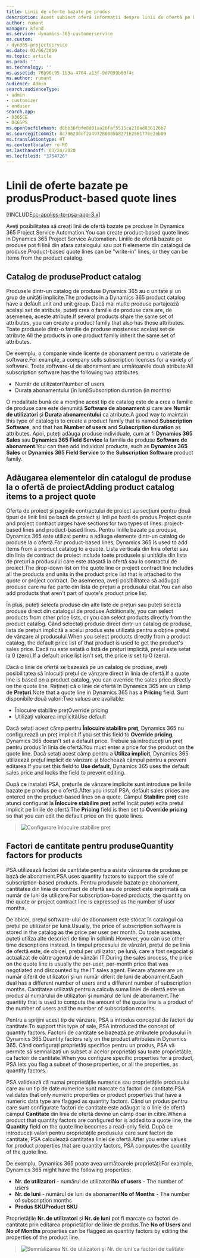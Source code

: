 ```yaml
---
title: Linii de oferte bazate pe produs
description: Acest subiect oferă informații despre linii de ofertă pe bază de produs.
author: rumant
manager: kfend
ms.service: dynamics-365-customerservice
ms.custom:
- dyn365-projectservice
ms.date: 03/06/2019
ms.topic: article
ms.prod: ''
ms.technology: ''
ms.assetid: 76b90c95-1b3a-4704-a13f-9d7099b83f4c
ms.author: rumant
audience: Admin
search.audienceType:
- admin
- customizer
- enduser
search.app:
- D365CE
- D365PS
ms.openlocfilehash: d8bb36fbfe8d01aa26faf5515ca218ad836126b7
ms.sourcegitcommit: 8c786230ef2a497280885b827162561776e2eb00
ms.translationtype: HT
ms.contentlocale: ro-RO
ms.lasthandoff: 03/24/2020
ms.locfileid: "3754726"
---
```

# <a name="product-based-quote-lines"></a><span data-ttu-id="3b416-103">Linii de oferte bazate pe produs</span><span class="sxs-lookup"><span data-stu-id="3b416-103">Product-based quote lines</span></span>

[!INCLUDE[cc-applies-to-psa-app-3.x](../includes/cc-applies-to-psa-app-3x.md)]


<span data-ttu-id="3b416-104">Aveți posibilitatea să creați linii de ofertă bazate pe produse în Dynamics 365 Project Service Automation.</span><span class="sxs-lookup"><span data-stu-id="3b416-104">You can create product-based quote lines in Dynamics 365 Project Service Automation.</span></span> <span data-ttu-id="3b416-105">Liniile de ofertă bazate pe produse pot fi linii din afara catalogului sau pot fi elemente din catalogul de produse.</span><span class="sxs-lookup"><span data-stu-id="3b416-105">Product-based quote lines can be "write-in" lines, or they can be items from the product catalog.</span></span>

## <a name="product-catalog"></a><span data-ttu-id="3b416-106">Catalog de produse</span><span class="sxs-lookup"><span data-stu-id="3b416-106">Product catalog</span></span>

<span data-ttu-id="3b416-107">Produsele dintr-un catalog de produse Dynamics 365 au o unitate și un grup de unități implicite.</span><span class="sxs-lookup"><span data-stu-id="3b416-107">The products in a Dynamics 365 product catalog have a default unit and unit group.</span></span> <span data-ttu-id="3b416-108">Dacă mai multe produse partajează același set de atribute, puteți crea o familie de produse care are, de asemenea, aceste atribute.</span><span class="sxs-lookup"><span data-stu-id="3b416-108">If several products share the same set of attributes, you can create a product family that also has those attributes.</span></span> <span data-ttu-id="3b416-109">Toate produsele dintr-o familie de produse moștenesc același set de atribute.</span><span class="sxs-lookup"><span data-stu-id="3b416-109">All the products in one product family inherit the same set of attributes.</span></span>

<span data-ttu-id="3b416-110">De exemplu, o companie vinde licențe de abonament pentru o varietate de software.</span><span class="sxs-lookup"><span data-stu-id="3b416-110">For example, a company sells subscription licenses for a variety of software.</span></span> <span data-ttu-id="3b416-111">Toate software-ul de abonament are următoarele două atribute:</span><span class="sxs-lookup"><span data-stu-id="3b416-111">All subscription software has the following two attributes:</span></span>

- <span data-ttu-id="3b416-112">Număr de utilizatori</span><span class="sxs-lookup"><span data-stu-id="3b416-112">Number of users</span></span> 
- <span data-ttu-id="3b416-113">Durata abonamentului (în luni)</span><span class="sxs-lookup"><span data-stu-id="3b416-113">Subscription duration (in months)</span></span>

<span data-ttu-id="3b416-114">O modalitate bună de a menține acest tip de catalog este de a crea o familie de produse care este denumită **Software de abonament** și care are **Număr de utilizatori** și **Durata abonamentului** ca atribute.</span><span class="sxs-lookup"><span data-stu-id="3b416-114">A good way to maintain this type of catalog is to create a product family that is named **Subscription Software**, and that has **Number of users** and **Subscription duration** as attributes.</span></span> <span data-ttu-id="3b416-115">Apoi, puteți adăuga produse individuale, cum ar fi **Dynamics 365 Sales** sau **Dynamics 365 Field Service** la familia de produse **Software de abonament**.</span><span class="sxs-lookup"><span data-stu-id="3b416-115">You can then add individual products, such as **Dynamics 365 Sales** or **Dynamics 365 Field Service** to the **Subscription Software** product family.</span></span>

## <a name="adding-product-catalog-items-to-a-project-quote"></a><span data-ttu-id="3b416-116">Adăugarea elementelor din catalogul de produse la o ofertă de proiect</span><span class="sxs-lookup"><span data-stu-id="3b416-116">Adding product catalog items to a project quote</span></span>

<span data-ttu-id="3b416-117">Oferta de proiect și paginile contractului de proiect au secțiuni pentru două tipuri de linii: linii pe bază de proiect și linii pe bază de produs.</span><span class="sxs-lookup"><span data-stu-id="3b416-117">Project quote and project contract pages have sections for two types of lines: project-based lines and product-based lines.</span></span> <span data-ttu-id="3b416-118">Pentru liniile bazate pe produse, Dynamics 365 este utilizat pentru a adăuga elemente dintr-un catalog de produse la o ofertă.</span><span class="sxs-lookup"><span data-stu-id="3b416-118">For product-based lines, Dynamics 365 is used to add items from a product catalog to a quote.</span></span> <span data-ttu-id="3b416-119">Lista verticală din linia ofertei sau din linia de contract de proiect include toate produsele și unitățile din lista de prețuri a produsului care este atașată la ofertă sau la contractul de proiect.</span><span class="sxs-lookup"><span data-stu-id="3b416-119">The drop-down list on the quote line or project contract line includes all the products and units in the product price list that is attached to the quote or project contract.</span></span> <span data-ttu-id="3b416-120">De asemenea, aveți posibilitatea să adăugați produse care nu fac parte din lista de prețuri a produsului citat.</span><span class="sxs-lookup"><span data-stu-id="3b416-120">You can also add products that aren't part of quote's product price list.</span></span>

<span data-ttu-id="3b416-121">În plus, puteți selecta produse din alte liste de prețuri sau puteți selecta produse direct din catalogul de produse.</span><span class="sxs-lookup"><span data-stu-id="3b416-121">Additionally, you can select products from other price lists, or you can select products directly from the product catalog.</span></span> <span data-ttu-id="3b416-122">Când selectați produse direct dintr-un catalog de produse, lista de prețuri implicită a acelui produs este utilizată pentru a obține prețul de vânzare al produsului.</span><span class="sxs-lookup"><span data-stu-id="3b416-122">When you select products directly from a product catalog, the default price list of that product is used to get the product's sales price.</span></span> <span data-ttu-id="3b416-123">Dacă nu este setată o listă de prețuri implicită, prețul este setat la 0 (zero).</span><span class="sxs-lookup"><span data-stu-id="3b416-123">If a default price list isn't set, the price is set to 0 (zero).</span></span>

<span data-ttu-id="3b416-124">Dacă o linie de ofertă se bazează pe un catalog de produse, aveți posibilitatea să înlocuiți prețul de vânzare direct în linia de ofertă.</span><span class="sxs-lookup"><span data-stu-id="3b416-124">If a quote line is based on a product catalog, you can override the sales price directly on the quote line.</span></span> <span data-ttu-id="3b416-125">Rețineți că o linie de ofertă în Dynamics 365 are un câmp de **Prețuri**.</span><span class="sxs-lookup"><span data-stu-id="3b416-125">Note that a quote line in Dynamics 365 has a **Pricing** field.</span></span> <span data-ttu-id="3b416-126">Sunt disponibile două valori:</span><span class="sxs-lookup"><span data-stu-id="3b416-126">Two values are available:</span></span>

- <span data-ttu-id="3b416-127">Înlocuire stabilire preț</span><span class="sxs-lookup"><span data-stu-id="3b416-127">Override pricing</span></span>  
- <span data-ttu-id="3b416-128">Utilizați valoarea implicită</span><span class="sxs-lookup"><span data-stu-id="3b416-128">Use default</span></span>

<span data-ttu-id="3b416-129">Dacă setați acest câmp pentru **Înlocuire stabilire preț**, Dynamics 365 nu configurează un preț implicit.</span><span class="sxs-lookup"><span data-stu-id="3b416-129">If you set this field to **Override pricing**, Dynamics 365 doesn't set a default price.</span></span> <span data-ttu-id="3b416-130">Trebuie să introduceți un preț pentru produs în linia de ofertă.</span><span class="sxs-lookup"><span data-stu-id="3b416-130">You must enter a price for the product on the quote line.</span></span> <span data-ttu-id="3b416-131">Dacă setați acest câmp pentru a **Utiliza implicit**, Dynamics 365 utilizează prețul implicit de vânzare și blochează câmpul pentru a preveni editarea.</span><span class="sxs-lookup"><span data-stu-id="3b416-131">If you set this field to **Use default**, Dynamics 365 uses the default sales price and locks the field to prevent editing.</span></span>

<span data-ttu-id="3b416-132">După ce instalați PSA, prețurile de vânzare implicite sunt introduse pe liniile bazate pe produs pe o ofertă.</span><span class="sxs-lookup"><span data-stu-id="3b416-132">After you install PSA, default sales prices are entered on the product-based lines on a quote.</span></span> <span data-ttu-id="3b416-133">Câmpul **Stabilire preț** este atunci configurat la **Înlocuire stabilire preț** astfel încât puteți edita prețul implicit pe liniile de ofertă.</span><span class="sxs-lookup"><span data-stu-id="3b416-133">The **Pricing** field is then set to **Override pricing** so that you can edit the default price on the quote lines.</span></span>

> ![Configurare înlocuire stabilire preț](media/basic-guide-10.png)
 
## <a name="quantity-factors-for-products"></a><span data-ttu-id="3b416-135">Factori de cantitate pentru produse</span><span class="sxs-lookup"><span data-stu-id="3b416-135">Quantity factors for products</span></span>

<span data-ttu-id="3b416-136">PSA utilizează factori de cantitate pentru a asista vânzarea de produse pe bază de abonament.</span><span class="sxs-lookup"><span data-stu-id="3b416-136">PSA uses quantity factors to support the sale of subscription-based products.</span></span> <span data-ttu-id="3b416-137">Pentru produsele bazate pe abonament, cantitatea din linia de contract de ofertă sau de proiect este exprimată ca număr de luni de utilizare.</span><span class="sxs-lookup"><span data-stu-id="3b416-137">For subscription-based products, the quantity on the quote or project contract line is expressed as the number of user months.</span></span>

<span data-ttu-id="3b416-138">De obicei, prețul software-ului de abonament este stocat în catalogul ca prețul pe utilizator pe lună.</span><span class="sxs-lookup"><span data-stu-id="3b416-138">Usually, the price of subscription software is stored in the catalog as the price per user per month.</span></span> <span data-ttu-id="3b416-139">Cu toate acestea, puteți utiliza alte descrieri de timp în schimb.</span><span class="sxs-lookup"><span data-stu-id="3b416-139">However, you can use other time descriptions instead.</span></span> <span data-ttu-id="3b416-140">În timpul procesului de vânzări, prețul de pe linia de ofertă este, de obicei, prețul per utilizator, pe lună, care a fost negociat și actualizat de către agentul de vânzări IT.</span><span class="sxs-lookup"><span data-stu-id="3b416-140">During the sales process, the price on the quote line is usually the per-user, per-month price that was negotiated and discounted by the IT sales agent.</span></span> <span data-ttu-id="3b416-141">Fiecare afacere are un număr diferit de utilizatori și un număr diferit de luni de abonament.</span><span class="sxs-lookup"><span data-stu-id="3b416-141">Each deal has a different number of users and a different number of subscription months.</span></span> <span data-ttu-id="3b416-142">Cantitatea utilizată pentru a calcula suma liniei de ofertă este un produs al numărului de utilizatori și numărul de luni de abonament.</span><span class="sxs-lookup"><span data-stu-id="3b416-142">The quantity that is used to compute the amount of the quote line is a product of the number of users and the number of subscription months.</span></span>

<span data-ttu-id="3b416-143">Pentru a sprijini acest tip de vânzare, PSA a introdus conceptul de factori de cantitate.</span><span class="sxs-lookup"><span data-stu-id="3b416-143">To support this type of sale, PSA introduced the concept of quantity factors.</span></span> <span data-ttu-id="3b416-144">Factorii de cantitate se bazează pe atributele produsului în Dynamics 365.</span><span class="sxs-lookup"><span data-stu-id="3b416-144">Quantity factors rely on the product attributes in Dynamics 365.</span></span> <span data-ttu-id="3b416-145">Când configurați proprietăți specifice pentru un produs, PSA vă permite să semnalizați un subset al acelor proprietăți sau toate proprietățile, ca factori de cantitate.</span><span class="sxs-lookup"><span data-stu-id="3b416-145">When you configure specific properties for a product, PSA lets you flag a subset of those properties, or all the properties, as quantity factors.</span></span>

<span data-ttu-id="3b416-146">PSA validează că numai proprietățile numerice sau proprietățile produsului care au un tip de date numerice sunt marcate ca factori de cantitate.</span><span class="sxs-lookup"><span data-stu-id="3b416-146">PSA validates that only numeric properties or product properties that have a numeric data type are flagged as quantity factors.</span></span> <span data-ttu-id="3b416-147">Când un produs pentru care sunt configurate factori de cantitate este adăugat la o linie de ofertă câmpul **Cantitate** din linia de ofertă devine un câmp doar în citire.</span><span class="sxs-lookup"><span data-stu-id="3b416-147">When a product that quantity factors are configured for is added to a quote line, the **Quantity** field on the quote line becomes a read-only field.</span></span> <span data-ttu-id="3b416-148">După ce introduceți valori pentru proprietățile produsului care sunt factori de cantitate, PSA calculează cantitatea liniei de ofertă.</span><span class="sxs-lookup"><span data-stu-id="3b416-148">After you enter values for product properties that are quantity factors, PSA computes the quantity of the quote line.</span></span>

<span data-ttu-id="3b416-149">De exemplu, Dynamics 365 poate avea următoarele proprietăți:</span><span class="sxs-lookup"><span data-stu-id="3b416-149">For example, Dynamics 365 might have the following properties:</span></span> 

- <span data-ttu-id="3b416-150">**Nr. de utilizatori** - numărul de utilizatori</span><span class="sxs-lookup"><span data-stu-id="3b416-150">**No of users** - The number of users</span></span> 
- <span data-ttu-id="3b416-151">**Nr. de luni** - numărul de luni de abonament</span><span class="sxs-lookup"><span data-stu-id="3b416-151">**No of Months** - The number of subscription months</span></span>
- <span data-ttu-id="3b416-152">**Produs SKU**</span><span class="sxs-lookup"><span data-stu-id="3b416-152">**Product SKU**</span></span> 

<span data-ttu-id="3b416-153">Proprietățile **Nr. de utilizatori** și **Nr. de luni** pot fi marcate ca factori de cantitate prin editarea proprietăților de linie de produs.</span><span class="sxs-lookup"><span data-stu-id="3b416-153">Tne **No of Users** and **No of Months** properties can be flagged as quantity factors by editing the properties of the product line.</span></span> 

> ![Semnalizarea Nr. de utilizatori și Nr. de luni ca factori de calitate](media/basic-guide-11.png)
 
